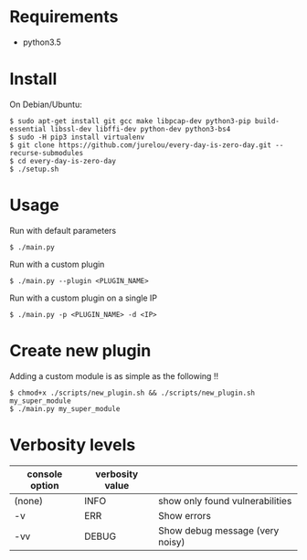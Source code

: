# Requirements
*	python3.5
# Install

On Debian/Ubuntu:

	$ sudo apt-get install git gcc make libpcap-dev python3-pip build-essential libssl-dev libffi-dev python-dev python3-bs4
	$ sudo -H pip3 install virtualenv
	$ git clone https://github.com/jurelou/every-day-is-zero-day.git --recurse-submodules
	$ cd every-day-is-zero-day
	$ ./setup.sh

# Usage

Run with default parameters

	$ ./main.py

Run with a custom plugin 
	
	$ ./main.py --plugin <PLUGIN_NAME>

Run with a custom plugin  on a single IP

	$ ./main.py -p <PLUGIN_NAME> -d <IP>


# Create new plugin

Adding a custom module is as simple as the following !!

	$ chmod+x ./scripts/new_plugin.sh && ./scripts/new_plugin.sh my_super_module
	$ ./main.py my_super_module

# Verbosity levels
| console option | verbosity value | |
|---|---|---|
| (none) | INFO |  show only found vulnerabilities |
| -v | ERR | Show errors |
| -vv | DEBUG | Show debug message (very noisy) |
